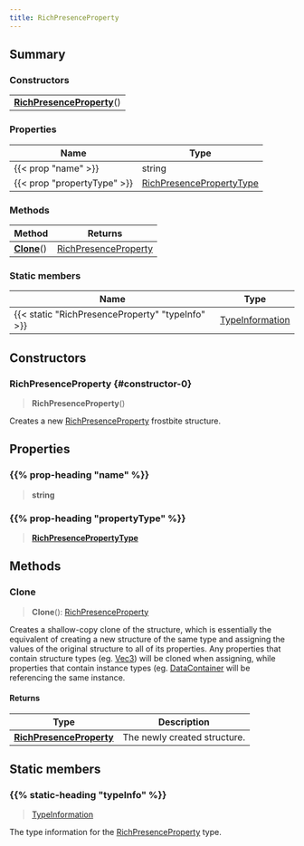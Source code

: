 ```yaml
---
title: RichPresenceProperty
---
```



## Summary
### Constructors
| |
| ----------- |
| **[RichPresenceProperty](#constructor-0)**() |

### Properties
| Name | Type |
| ---- | ---- |
| {{< prop "name" >}} | string |
| {{< prop "propertyType" >}} | [RichPresencePropertyType](/vext/ref/fb/richpresencepropertytype) |

### Methods
| Method | Returns |
| ------ | ---- |
| **[Clone](#clone)**() | [RichPresenceProperty](/vext/ref/fb/richpresenceproperty) |

### Static members
| Name | Type |
| ---- | ---- |
| {{< static "RichPresenceProperty" "typeInfo" >}} | [TypeInformation](/vext/ref/shared/class/typeinformation) |

## Constructors
### RichPresenceProperty {#constructor-0}
> **RichPresenceProperty**()

Creates a new [RichPresenceProperty](/vext/ref/fb/richpresenceproperty) frostbite structure.

## Properties
### {{% prop-heading "name" %}}
> **string**

### {{% prop-heading "propertyType" %}}
> **[RichPresencePropertyType](/vext/ref/fb/richpresencepropertytype)**

## Methods
### Clone
> **Clone**(): [RichPresenceProperty](/vext/ref/fb/richpresenceproperty)

Creates a shallow-copy clone of the structure, which is essentially the equivalent of creating a new structure of the same type and assigning the values of the original structure to all of its properties. Any properties that contain structure types (eg. [Vec3](/vext/ref/shared/class/vec3)) will be cloned when assigning, while properties that contain instance types (eg. [DataContainer](/vext/ref/shared/class/datacontainer) will be referencing the same instance.

#### Returns
| Type | Description |
| ---- | ----------- |
| **[RichPresenceProperty](/vext/ref/fb/richpresenceproperty)** | The newly created structure. |

## Static members
### {{% static-heading "typeInfo" %}}
> [TypeInformation](/vext/ref/shared/class/typeinformation)

The type information for the [RichPresenceProperty](/vext/ref/fb/richpresenceproperty) type.

